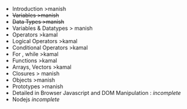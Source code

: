 * Introduction >manish
* ~~Variables >manish~~
* ~~Data Types >manish~~
* Variables & Datatypes > manish
* Operators >kamal
* Logical Operators >kamal
* Conditional Operators >kamal
* For , while >kamal
* Functions >kamal
* Arrays, Vectors >kamal
* Closures > manish
* Objects >manish
* Prototypes >manish
* Detailed in Browser Javascript and DOM Manipulation : *incomplete*
* Nodejs *incomplete*
